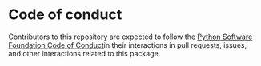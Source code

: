 # Code of conduct

Contributors to this repository are expected to follow the [Python Software Foundation Code of Conduct](https://www.python.org/psf/conduct/)in their interactions in pull requests, issues, and other interactions related to this package.
